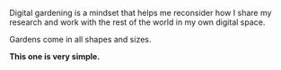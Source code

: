 Digital gardening is a mindset that helps me reconsider how I share my research and work with the rest of the world in my own digital space.

Gardens come in all shapes and sizes.

**This one is very simple.**
